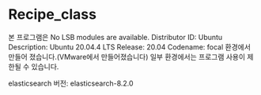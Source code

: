 # Recipe_class

본 프로그램은 
No LSB modules are available.
Distributor ID:	Ubuntu
Description:	Ubuntu 20.04.4 LTS
Release:	20.04
Codename:	focal
환경에서 만들어 졌습니다.(VMware에서 만들어졌습니다)
일부 환경에서는 프로그램 사용이 제한될 수 있습니다.

elasticsearch 버전: elasticsearch-8.2.0
